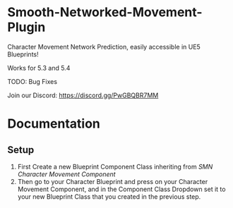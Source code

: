 # Smooth-Networked-Movement-Plugin
Character Movement Network Prediction, easily accessible in UE5 Blueprints! 

Works for 5.3 and 5.4

TODO:
Bug Fixes

Join our Discord: https://discord.gg/PwGBQBR7MM

# Documentation #

## Setup ##

1. First Create a new Blueprint Component Class inheriting from *SMN Character Movement Component*
2. Then go to your Character Blueprint and press on your Character Movement Component, and in the Component Class Dropdown set it to your new Blueprint Class that you created in the previous step. 
